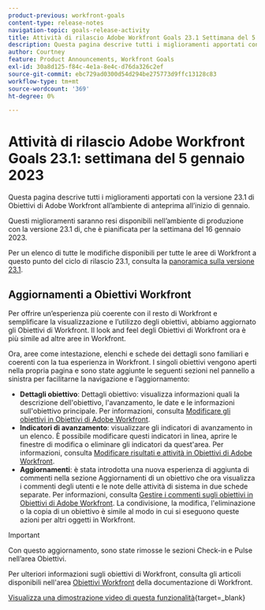 ```yaml
---
product-previous: workfront-goals
content-type: release-notes
navigation-topic: goals-release-activity
title: Attività di rilascio Adobe Workfront Goals 23.1 Settimana del 5 dicembre 2023
description: Questa pagina descrive tutti i miglioramenti apportati con la versione 23.1 di Obiettivi di Adobe Workfront all’ambiente di anteprima. Questi miglioramenti saranno resi disponibili nell’ambiente di produzione la settimana del 16 gennaio 2023.
author: Courtney
feature: Product Announcements, Workfront Goals
exl-id: 30a8d125-f84c-4e1a-8e4c-d76da326c2ef
source-git-commit: ebc729ad0300d54d294be275773d9ffc13128c83
workflow-type: tm+mt
source-wordcount: '369'
ht-degree: 0%

---
```


# Attività di rilascio Adobe Workfront Goals 23.1: settimana del 5 gennaio 2023

Questa pagina descrive tutti i miglioramenti apportati con la versione 23.1 di Obiettivi di Adobe Workfront all’ambiente di anteprima all’inizio di gennaio.

Questi miglioramenti saranno resi disponibili nell’ambiente di produzione con la versione 23.1 di, che è pianificata per la settimana del 16 gennaio 2023.

<!-- For a list of all changes available for Workfront Goals at this point in the 21.2 release cycle, see [Adobe Workfront Goals with the 21.2 release](../../../../product-announcements/product-releases/goals-release-activity/goals-21.2-release/goals-release-21-2.md). -->

Per un elenco di tutte le modifiche disponibili per tutte le aree di Workfront a questo punto del ciclo di rilascio 23.1, consulta la [panoramica sulla versione 23.1](/help/quicksilver/product-announcements/product-releases/23.1-release-activity/23-1-release-overview.md).

## Aggiornamenti a Obiettivi Workfront

Per offrire un’esperienza più coerente con il resto di Workfront e semplificare la visualizzazione e l’utilizzo degli obiettivi, abbiamo aggiornato gli Obiettivi di Workfront. Il look and feel degli Obiettivi di Workfront ora è più simile ad altre aree in Workfront.

Ora, aree come intestazione, elenchi e schede dei dettagli sono familiari e coerenti con la tua esperienza in Workfront.
I singoli obiettivi vengono aperti nella propria pagina e sono state aggiunte le seguenti sezioni nel pannello a sinistra per facilitarne la navigazione e l’aggiornamento:

* **Dettagli obiettivo**: Dettagli obiettivo: visualizza informazioni quali la descrizione dell&#39;obiettivo, l&#39;avanzamento, le date e le informazioni sull&#39;obiettivo principale. Per informazioni, consulta [Modificare gli obiettivi in Obiettivi di Adobe Workfront](/help/quicksilver/workfront-goals/goal-management/edit-goals.md).
* **Indicatori di avanzamento**: visualizzare gli indicatori di avanzamento in un elenco. È possibile modificare questi indicatori in linea, aprire le finestre di modifica o eliminare gli indicatori da quest&#39;area. Per informazioni, consulta [Modificare risultati e attività in Obiettivi di Adobe Workfront](/help/quicksilver/workfront-goals/results-and-activities/edit-results-and-activities.md).
* **Aggiornamenti**: è stata introdotta una nuova esperienza di aggiunta di commenti nella sezione Aggiornamenti di un obiettivo che ora visualizza i commenti degli utenti e le note delle attività di sistema in due schede separate. Per informazioni, consulta [Gestire i commenti sugli obiettivi in Obiettivi di Adobe Workfront](/help/quicksilver/workfront-goals/goal-management/manage-goal-comments.md).
La condivisione, la modifica, l&#39;eliminazione o la copia di un obiettivo è simile al modo in cui si eseguono queste azioni per altri oggetti in Workfront.

>[!IMPORTANT]
>
>Con questo aggiornamento, sono state rimosse le sezioni Check-in e Pulse nell’area Obiettivi.

Per ulteriori informazioni sugli obiettivi di Workfront, consulta gli articoli disponibili nell&#39;area [Obiettivi Workfront](/help/quicksilver/workfront-goals/workfront-goals.md) della documentazione di Workfront.

[Visualizza una dimostrazione video di questa funzionalità](https://video.tv.adobe.com/v/3413327/){target=_blank}